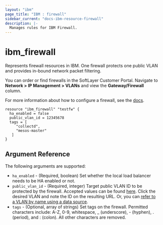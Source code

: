 ```yaml
---
layout: "ibm"
page_title: "IBM : firewall"
sidebar_current: "docs-ibm-resource-firewall"
description: |-
  Manages rules for IBM Firewall.
---
```


# ibm\_firewall

Represents firewall resources in IBM. One firewall protects one public VLAN and provides in-bound network packet filtering. 

You can order or find firewalls in the SoftLayer Customer Portal. Navigate to **Network > IP Management > VLANs** and view the  **Gateway/Firewall** column. 

For more information about how to configure a firewall, see the [docs](https://knowledgelayer.softlayer.com/procedure/configure-hardware-firewall-dedicated).

```hcl
resource "ibm_firewall" "testfw" {
  ha_enabled = false
  public_vlan_id = 12345678
  tags = [
     "collectd",
     "mesos-master"
   ]
}
```

## Argument Reference

The following arguments are supported:

* `ha_enabled` - (Required, boolean) Set whether the local load balancer needs to be HA enabled or not.
* `public_vlan_id` - (Required, integer) Target public VLAN ID to be protected by the firewall. Accepted values can be found [here](https://control.softlayer.com/network/vlans). Click the desired VLAN and note the ID on the resulting URL. Or, you can [refer to a VLAN by name using a data source](../d/network_vlan.html).
* `tags` - (Optional, array of strings) Set tags on the firewall. Permitted characters include: A-Z, 0-9, whitespace, _ (underscore), - (hyphen), . (period), and : (colon). All other characters are removed.
